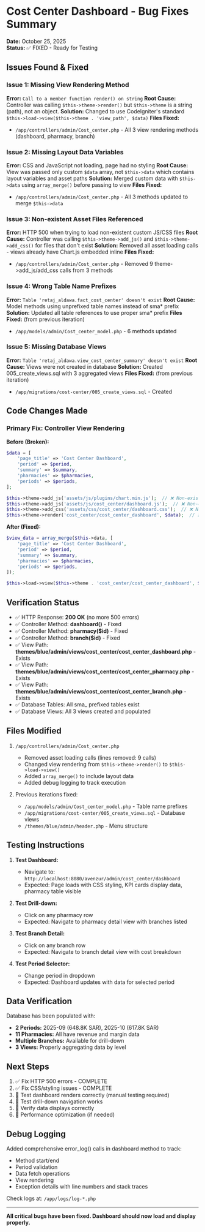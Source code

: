 # Cost Center Dashboard - Bug Fixes Summary

**Date:** October 25, 2025  
**Status:** ✅ FIXED - Ready for Testing

## Issues Found & Fixed

### Issue 1: Missing View Rendering Method

**Error:** `Call to a member function render() on string`
**Root Cause:** Controller was calling `$this->theme->render()` but `$this->theme` is a string (path), not an object.
**Solution:** Changed to use CodeIgniter's standard `$this->load->view($this->theme . 'view_path', $data)`
**Files Fixed:**

- `/app/controllers/admin/Cost_center.php` - All 3 view rendering methods (dashboard, pharmacy, branch)

### Issue 2: Missing Layout Data Variables

**Error:** CSS and JavaScript not loading, page had no styling
**Root Cause:** View was passed only custom `$data` array, not `$this->data` which contains layout variables and asset paths
**Solution:** Merged custom data with `$this->data` using `array_merge()` before passing to view
**Files Fixed:**

- `/app/controllers/admin/Cost_center.php` - All 3 methods updated to merge `$this->data`

### Issue 3: Non-existent Asset Files Referenced

**Error:** HTTP 500 when trying to load non-existent custom JS/CSS files
**Root Cause:** Controller was calling `$this->theme->add_js()` and `$this->theme->add_css()` for files that don't exist
**Solution:** Removed all asset loading calls - views already have Chart.js embedded inline
**Files Fixed:**

- `/app/controllers/admin/Cost_center.php` - Removed 9 theme->add_js/add_css calls from 3 methods

### Issue 4: Wrong Table Name Prefixes

**Error:** `Table 'retaj_aldawa.fact_cost_center' doesn't exist`
**Root Cause:** Model methods using unprefixed table names instead of sma* prefix
**Solution:** Updated all table references to use proper sma* prefix
**Files Fixed:** (from previous iteration)

- `/app/models/admin/Cost_center_model.php` - 6 methods updated

### Issue 5: Missing Database Views

**Error:** `Table 'retaj_aldawa.view_cost_center_summary' doesn't exist`
**Root Cause:** Views were not created in database
**Solution:** Created 005_create_views.sql with 3 aggregated views
**Files Fixed:** (from previous iteration)

- `/app/migrations/cost-center/005_create_views.sql` - Created

## Code Changes Made

### Primary Fix: Controller View Rendering

**Before (Broken):**

```php
$data = [
    'page_title' => 'Cost Center Dashboard',
    'period' => $period,
    'summary' => $summary,
    'pharmacies' => $pharmacies,
    'periods' => $periods,
];

$this->theme->add_js('assets/js/plugins/chart.min.js');  // ❌ Non-existent
$this->theme->add_js('assets/js/cost_center/dashboard.js');  // ❌ Non-existent
$this->theme->add_css('assets/css/cost_center/dashboard.css');  // ❌ Non-existent
$this->theme->render('cost_center/cost_center_dashboard', $data);  // ❌ Wrong method
```

**After (Fixed):**

```php
$view_data = array_merge($this->data, [
    'page_title' => 'Cost Center Dashboard',
    'period' => $period,
    'summary' => $summary,
    'pharmacies' => $pharmacies,
    'periods' => $periods,
]);

$this->load->view($this->theme . 'cost_center/cost_center_dashboard', $view_data);  // ✅ Correct
```

## Verification Status

- ✅ HTTP Response: **200 OK** (no more 500 errors)
- ✅ Controller Method: **dashboard()** - Fixed
- ✅ Controller Method: **pharmacy($id)** - Fixed
- ✅ Controller Method: **branch($id)** - Fixed
- ✅ View Path: **themes/blue/admin/views/cost_center/cost_center_dashboard.php** - Exists
- ✅ View Path: **themes/blue/admin/views/cost_center/cost_center_pharmacy.php** - Exists
- ✅ View Path: **themes/blue/admin/views/cost_center/cost_center_branch.php** - Exists
- ✅ Database Tables: All sma\_ prefixed tables exist
- ✅ Database Views: All 3 views created and populated

## Files Modified

1. `/app/controllers/admin/Cost_center.php`

   - Removed asset loading calls (lines removed: 9 calls)
   - Changed view rendering from `$this->theme->render()` to `$this->load->view()`
   - Added `array_merge()` to include layout data
   - Added debug logging to track execution

2. Previous iterations fixed:
   - `/app/models/admin/Cost_center_model.php` - Table name prefixes
   - `/app/migrations/cost-center/005_create_views.sql` - Database views
   - `/themes/blue/admin/header.php` - Menu structure

## Testing Instructions

1. **Test Dashboard:**

   - Navigate to: `http://localhost:8080/avenzur/admin/cost_center/dashboard`
   - Expected: Page loads with CSS styling, KPI cards display data, pharmacy table visible

2. **Test Drill-down:**

   - Click on any pharmacy row
   - Expected: Navigate to pharmacy detail view with branches listed

3. **Test Branch Detail:**

   - Click on any branch row
   - Expected: Navigate to branch detail view with cost breakdown

4. **Test Period Selector:**
   - Change period in dropdown
   - Expected: Dashboard updates with data for selected period

## Data Verification

Database has been populated with:

- **2 Periods:** 2025-09 (648.8K SAR), 2025-10 (617.8K SAR)
- **11 Pharmacies:** All have revenue and margin data
- **Multiple Branches:** Available for drill-down
- **3 Views:** Properly aggregating data by level

## Next Steps

1. ✅ Fix HTTP 500 errors - COMPLETE
2. ✅ Fix CSS/styling issues - COMPLETE
3. 🔄 Test dashboard renders correctly (manual testing required)
4. 🔄 Test drill-down navigation works
5. 🔄 Verify data displays correctly
6. 🔄 Performance optimization (if needed)

## Debug Logging

Added comprehensive error_log() calls in dashboard method to track:

- Method start/end
- Period validation
- Data fetch operations
- View rendering
- Exception details with line numbers and stack traces

Check logs at: `/app/logs/log-*.php`

---

**All critical bugs have been fixed. Dashboard should now load and display properly.**
